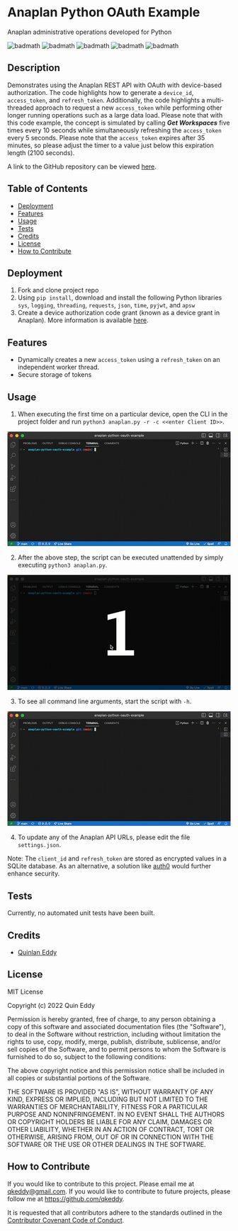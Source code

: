 # Anaplan Python OAuth Example
Anaplan administrative operations developed for Python

![badmath](https://img.shields.io/github/license/qkeddy/anaplan-python-oauth-example)
![badmath](https://img.shields.io/github/issues/qkeddy/anaplan-python-oauth-example)
![badmath](https://img.shields.io/github/languages/top/qkeddy/anaplan-python-oauth-example)
![badmath](https://img.shields.io/github/watchers/qkeddy/anaplan-python-oauth-example)
![badmath](https://img.shields.io/github/forks/qkeddy/anaplan-python-oauth-example)

## Description
Demonstrates using the Anaplan REST API with OAuth with device-based authorization. The code highlights how to generate a `device_id`, `access_token`, and `refresh_token`. Additionally, the code highlights a multi-threaded approach to request a new `access_token` while performing other longer running operations such as a large data load. Please note that with this code example, the concept is simulated by calling ***Get Workspaces*** five times every 10 seconds while simultaneously refreshing the `access_token` every 5 seconds. Please note that the `access_token` expires after 35 minutes, so please adjust the timer to a value just below this expiration length (2100 seconds). 

A link to the GitHub repository can be viewed [here](https://github.com/qkeddy/anaplan-python-oauth-example).

## Table of Contents

- [Deployment](#deployment)
- [Features](#features)
- [Usage](#usage)
- [Tests](#tests)
- [Credits](#credits)
- [License](#license)
- [How to Contribute](#how-to-contribute)

## Deployment
1. Fork and clone project repo
2. Using `pip install`, download and install the following Python libraries
`sys`, 
`logging`, 
`threading`, 
`requests`,
`json`,
`time`,
`pyjwt`, and
`apsw`
3. Create a device authorization code grant (known as a device grant in Anaplan). More information is available [here](https://help.anaplan.com/2ef7b883-fe87-4194-b028-ef6e7bbf8e31-OAuth2-API). 



## Features
- Dynamically creates a new `access_token` using a `refresh_token` on an independent worker thread.
- Secure storage of tokens

## Usage

1. When executing the first time on a particular device, open the CLI in the project folder and run `python3 anaplan.py -r -c <<enter Client ID>>`. 

![image](./anaplan-oauth-token-refresh-new-device-registration.gif)

2. After the above step, the script can be executed unattended by simply executing `python3 anaplan.py`.

![image](./anaplan-oauth-token-refresh-device-registered.gif)

3. To see all command line arguments, start the script with `-h`.

![image](./anaplan-oauth-help.gif)

4. To update any of the Anaplan API URLs, please edit the file `settings.json`.

Note: The `client_id` and `refresh_token` are stored as encrypted values in a SQLite database. As an alternative, a solution like [auth0](https://auth0.com/) would further enhance security. 

## Tests
Currently, no automated unit tests have been built. 

## Credits
- [Quinlan Eddy](https://github.com/qkeddy)

## License
MIT License

Copyright (c) 2022 Quin Eddy

Permission is hereby granted, free of charge, to any person obtaining a copy
of this software and associated documentation files (the "Software"), to deal
in the Software without restriction, including without limitation the rights
to use, copy, modify, merge, publish, distribute, sublicense, and/or sell
copies of the Software, and to permit persons to whom the Software is
furnished to do so, subject to the following conditions:

The above copyright notice and this permission notice shall be included in all
copies or substantial portions of the Software.

THE SOFTWARE IS PROVIDED "AS IS", WITHOUT WARRANTY OF ANY KIND, EXPRESS OR
IMPLIED, INCLUDING BUT NOT LIMITED TO THE WARRANTIES OF MERCHANTABILITY,
FITNESS FOR A PARTICULAR PURPOSE AND NONINFRINGEMENT. IN NO EVENT SHALL THE
AUTHORS OR COPYRIGHT HOLDERS BE LIABLE FOR ANY CLAIM, DAMAGES OR OTHER
LIABILITY, WHETHER IN AN ACTION OF CONTRACT, TORT OR OTHERWISE, ARISING FROM,
OUT OF OR IN CONNECTION WITH THE SOFTWARE OR THE USE OR OTHER DEALINGS IN THE
SOFTWARE.



## How to Contribute

If you would like to contribute to this project. Please email me at qkeddy@gmail.com. If you would like to contribute to future projects, please follow me at https://github.com/qkeddy.

It is requested that all contributors adhere to the standards outlined in the [Contributor Covenant Code of Conduct](https://www.contributor-covenant.org/version/2/1/code_of_conduct/).